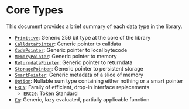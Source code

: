 # Core Types

This document provides a brief summary of each data type in the library.

- [`Primitive`](ch02-01-primitive.md): Generic 256 bit type at the core of the library
- [`CalldataPointer`](ch02-02-calldata-pointer.md): Generic pointer to calldata
- [`CodePointer`](ch02-03-code-pointer.md): Generic pointer to local bytecode
- [`MemoryPointer`](ch02-04-memory-pointer.md): Generic pointer to memory
- [`ReturndataPointer`](ch02-05-returndata-pointer.md): Generic pointer to returndata
- [`StoragePointer`](ch02-06-returndata-pointer.md): Generic pointer to persistent storage
- [`SmartPointer`](ch02-07-smart-pointer.md): Generic metadata of a slice of memory
- [`Option`](ch02-08-option.md): Nullable sum type containing either nothing or a smart pointer
- [`ERCN`](ch02-09-ercn.md): Family of efficient, drop-in interface replacements
  - [`ERC20`](https://eips.ethereum.org/EIPS/eip-20): Token Standard
- [`Fn`](ch02-10-fn.md): Generic, lazy evaluated, partially applicable function
